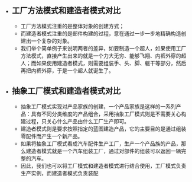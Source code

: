 - ## 工厂方法模式和建造者模式对比
	- 工厂方法模式注重的是整体对象的创建方式；
	- 而建造者模式注重的是部件构建的过程，意在通过一步一步地精确构造创建出一个复杂的对象。
	- 我们举个简单例子来说明两者的差异，如要制造一个超人，如果使用工厂方法模式，直接产生出来的就是一个力大无穷、能够飞翔、内裤外穿的超人；而如果使用建造者模式，则需要组装手、头、脚、躯干等部分，然后再把内裤外穿，于是一个超人就诞生了。
- ## 抽象工厂模式和建造者模式对比
	- 抽象工厂模式实现对产品家族的创建，一个产品家族是这样的一系列产品：具有不同分类维度的产品组合，采用抽象工厂模式则是不需要关心构建过程，只关心什么产品由什么工厂生产即可。
	- 建造者模式则是要求按照指定的蓝图建造产品，它的主要目的是通过组装零配件而产生一个新产品。
	- 如果将抽象工厂模式看成汽车配件生产工厂，生产一个产品族的产品，那么建造者模式就是一个汽车组装工厂，通过对部件的组装可以返回一辆完整的汽车。
	- 因此，我们也可以将工厂模式和建造者模式进行结合使用，工厂模式负责生产实例，而建造者模式负责装配